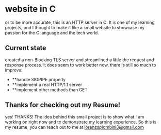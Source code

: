 # website in C
or to be more accurate, this is an HTTP server in C. It is one of my learning projects, and I thought to make it like a small website to showcase my passion for the C language and the tech world.

## Current state
created a non-Blocking TLS server and streamlined a little the request and response process.
it does seem to work better now.
there is still so much to improve:

- **handle SIGPIPE properly
- **implement a real HTTP/1.1 server
- **implement other methods than GET

## Thanks for checking out my Resume!
yes! THANKS!
The idea behind this small project is to show what I am working on right now and to demonstrate my learning experience.
So this is my resume, you can reach out to me at lorenzopiombini3@gmail.com



